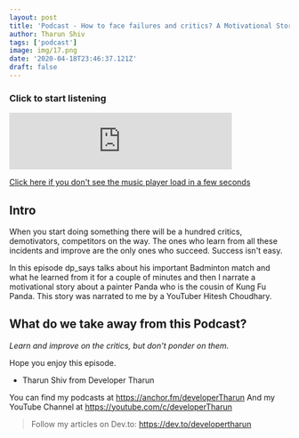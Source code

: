 ```yaml
---
layout: post
title: 'Podcast - How to face failures and critics? A Motivational Story of Kung Fu Panda - Ep - 2'
author: Tharun Shiv
tags: ['podcast']
image: img/17.png
date: '2020-04-18T23:46:37.121Z'
draft: false
---
```


### Click to start listening

<iframe src="https://anchor.fm/developertharun/embed/episodes/A-Motivational-Story-of-Kung-Fu-Panda---How-to-face-failures-and-critics-edqpp4/a-a2572qt" height="102px" width="400px" frameborder="0" scrolling="no"></iframe>

<a href="https://anchor.fm/developertharun/episodes/A-Motivational-Story-of-Kung-Fu-Panda---How-to-face-failures-and-critics-edqpp4/a-a2572qt">Click here if you don't see the music player load in a few seconds</a>

## Intro

When you start doing something there will be a hundred critics, demotivators, competitors on the way. The ones who learn from all these incidents and improve are the only ones who succeed. Success isn't easy.

In this episode dp_says talks about his important Badminton match and what he learned from it for a couple of minutes and then I narrate a motivational story about a painter Panda who is the cousin of Kung Fu Panda. This story was narrated to me by a YouTuber Hitesh Choudhary.

## What do we take away from this Podcast?

_Learn and improve on the critics, but don't ponder on them._

Hope you enjoy this episode.

- Tharun Shiv from Developer Tharun

You can find my podcasts at https://anchor.fm/developerTharun
And my YouTube Channel at https://youtube.com/c/developerTharun

> Follow my articles on Dev.to: https://dev.to/developertharun
